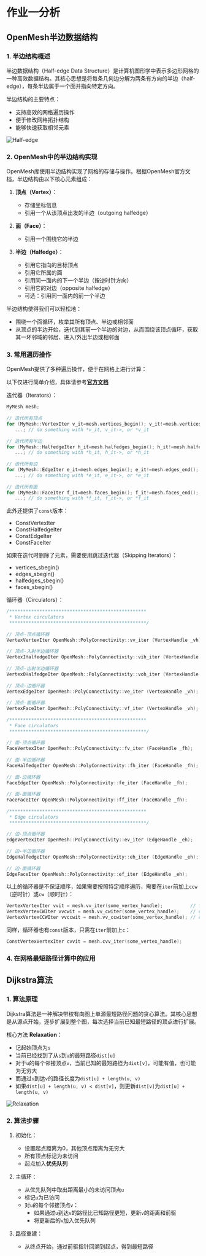 # 作业一分析

## OpenMesh半边数据结构

### 1. 半边结构概述

半边数据结构（Half-edge Data Structure）是计算机图形学中表示多边形网格的一种高效数据结构。其核心思想是将每条几何边分解为两条有方向的半边（half-edge），每条半边属于一个面并指向特定方向。

半边结构的主要特点：
- 支持高效的网格遍历操作
- 便于修改网格拓扑结构
- 能够快速获取相邻元素

![Half-edge](/images/analysis_1_1.png)

### 2. OpenMesh中的半边结构实现

OpenMesh库使用半边结构实现了网格的存储与操作。根据OpenMesh官方文档，半边结构由以下核心元素组成：

1. **顶点（Vertex）**：
   - 存储坐标信息
   - 引用一个从该顶点出发的半边（outgoing halfedge）

2. **面（Face）**：
   - 引用一个围绕它的半边

3. **半边（Halfedge）**：
   - 引用它指向的目标顶点
   - 引用它所属的面
   - 引用同一面内的下一个半边（按逆时针方向）
   - 引用它的对边（opposite halfedge）
   - 可选：引用同一面内的前一个半边

半边结构使得我们可以轻松地：
- 围绕一个面循环，枚举其所有顶点、半边或相邻面
- 从顶点的半边开始，迭代到其前一个半边的对边，从而围绕该顶点循环，获取其一环邻域的邻居、进入/外出半边或相邻面

### 3. 常用遍历操作

OpenMesh提供了多种遍历操作，便于在网格上进行计算：

以下仅进行简单介绍，具体请参考[**官方文档**](https://www.graphics.rwth-aachen.de/media/openmesh_static/Documentations/OpenMesh-10.0-Documentation/a06153.html)

迭代器（Iterators）：

```cpp
MyMesh mesh;
 
// 迭代所有顶点
for (MyMesh::VertexIter v_it=mesh.vertices_begin(); v_it!=mesh.vertices_end(); ++v_it) 
   ...; // do something with *v_it, v_it->, or *v_it
 
// 迭代所有半边
for (MyMesh::HalfedgeIter h_it=mesh.halfedges_begin(); h_it!=mesh.halfedges_end(); ++h_it) 
   ...; // do something with *h_it, h_it->, or *h_it
 
// 迭代所有边
for (MyMesh::EdgeIter e_it=mesh.edges_begin(); e_it!=mesh.edges_end(); ++e_it) 
   ...; // do something with *e_it, e_it->, or *e_it
 
// 迭代所有面
for (MyMesh::FaceIter f_it=mesh.faces_begin(); f_it!=mesh.faces_end(); ++f_it) 
   ...; // do something with *f_it, f_it->, or *f_it
```

此外还提供了`const`版本：

- ConstVertexIter
- ConstHalfedgeIter
- ConstEdgeIter
- ConstFaceIter

如果在迭代时删除了元素，需要使用跳过迭代器（Skipping Iterators）：

- vertices_sbegin()
- edges_sbegin()
- halfedges_sbegin()
- faces_sbegin()

循环器（Circulators）：

```cpp
/**************************************************
 * Vertex circulators
 **************************************************/
 
// 顶点-顶点循环器
VertexVertexIter OpenMesh::PolyConnectivity::vv_iter (VertexHandle _vh);
 
// 顶点-入射半边循环器
VertexIHalfedgeIter OpenMesh::PolyConnectivity::vih_iter (VertexHandle _vh);
 
// 顶点-出射半边循环器
VertexOHalfedgeIter OpenMesh::PolyConnectivity::voh_iter (VertexHandle _vh);
 
// 顶点-边循环器
VertexEdgeIter OpenMesh::PolyConnectivity::ve_iter (VertexHandle _vh);
 
// 顶点-面循环器
VertexFaceIter OpenMesh::PolyConnectivity::vf_iter (VertexHandle _vh);
 
/**************************************************
 * Face circulators
 **************************************************/
 
// 面-顶点循环器
FaceVertexIter OpenMesh::PolyConnectivity::fv_iter (FaceHandle _fh);
 
// 面-半边循环器
FaceHalfedgeIter OpenMesh::PolyConnectivity::fh_iter (FaceHandle _fh);
 
// 面-边循环器
FaceEdgeIter OpenMesh::PolyConnectivity::fe_iter (FaceHandle _fh);
 
// 面-面循环器
FaceFaceIter OpenMesh::PolyConnectivity::ff_iter (FaceHandle _fh);
 
/**************************************************
 * Edge circulators
 **************************************************/
 
// 边-顶点循环器
EdgeVertexIter OpenMesh::PolyConnectivity::ev_iter (EdgeHandle _eh);
 
// 边-半边循环器
EdgeHalfedgeIter OpenMesh::PolyConnectivity::eh_iter (EdgeHandle _eh);
 
// 边-面循环器
EdgeFaceIter OpenMesh::PolyConnectivity::ef_iter (EdgeHandle _eh);
```

以上的循环器是不保证顺序，如果需要按照特定顺序遍历，需要在`iter`前加上`ccw`（逆时针）或`cw`（顺时针）：

```cpp
VertexVertexIter vvit = mesh.vv_iter(some_vertex_handle);          // fastest (clock or counterclockwise)
VertexVertexCWIter vvcwit = mesh.vv_cwiter(some_vertex_handle);    // clockwise
VertexVertexCCWIter vvccwit = mesh.vv_ccwiter(some_vertex_handle); // counter-clockwise
```

同样，循环器也有`const`版本，只需在`iter`前加上`c`：

```cpp
ConstVertexVertexIter cvvit = mesh.cvv_iter(some_vertex_handle);
```


### 4. 在网格最短路径计算中的应用

## Dijkstra算法

### 1. 算法原理

Dijkstra算法是一种解决带权有向图上单源最短路径问题的贪心算法。其核心思想是从源点开始，逐步扩展到整个图，每次选择当前已知最短路径的顶点进行扩展。

核心方法 **Relaxation**：

- 记起始顶点为`s`
- 当前已经找到了从`s`到`u`的最短路径`dist[u]`
- 对于`u`的每个邻接顶点`v`，当前已知的最短路径为`dist[v]`，可能有值，也可能为无穷大
- 而通过`u`到达`v`的路径长度为`dist[u] + length(u, v)`
- 如果`dist[u] + length(u, v) < dist[v]`，则更新`dist[v]`为`dist[u] + length(u, v)`

![Relaxation](/images/analysis_1_2.png)


### 2. 算法步骤

1. 初始化：
   - 设置起点距离为0，其他顶点距离为无穷大
   - 所有顶点标记为未访问
   - 起点加入**优先队列**

2. 主循环：
   - 从优先队列中取出距离最小的未访问顶点`u`
   - 标记`u`为已访问
   - 对`u`的每个邻接顶点`v`：
     - 如果通过`u`到达`v`的路径比已知路径更短，更新`v`的距离和前驱
     - 将更新后的`v`加入优先队列

3. 路径重建：
   - 从终点开始，通过前驱指针回溯到起点，得到最短路径

